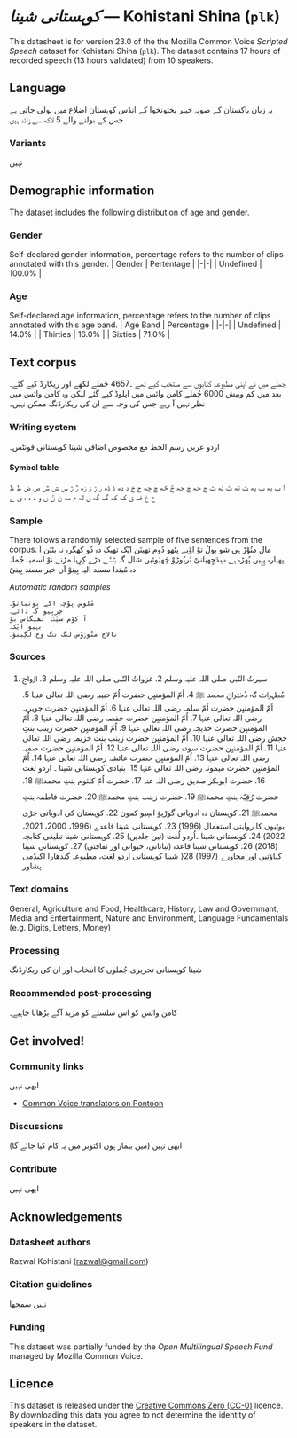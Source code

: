 # *کوہستانی شینا* &mdash; Kohistani Shina (`plk`)
This datasheet is for version 23.0 of the the Mozilla Common Voice *Scripted Speech* dataset 
for Kohistani Shina (`plk`). The dataset contains 17 hours of recorded
speech (13 hours validated) from 10 speakers.

## Language
یہ زبان پاکستان کے صوبہ خیبر پختونخوا کے انڈس کوہستان اضلاع میں بولی جاتی ہے جس کے بولنے والے 5 لاکھ سے زائد ہیں
<!-- {{LANGUAGE_DESCRIPTION}} -->
<!-- Provide a brief (1-2 paragraph) description of your language -->

### Variants
نہیں
<!-- {{VARIANT_DESCRIPTION}} -->
<!-- @ OPTIONAL @ -->
<!-- Describe the variants (MCV variants) of your language -->

## Demographic information
The dataset includes the following distribution of age and gender.
<!-- You can get a lot of the information in this section from https://analyzer.cv-toolbox.web.tr/browse -->

### Gender
Self-declared gender information, percentage refers to the number of clips annotated with this gender.
| Gender | Pertentage |
|-|-|
| Undefined | 100.0% |
<!-- {{GENDER_TABLE}} -->
<!-- @ AUTOMATICALLY GENERATED @ -->
<!-- | Gender | Frequency |
|--------|-----------|
| male, masculine | ? |
| undeclared | ? |
| female, feminine | ? | -->

### Age
Self-declared age information, percentage refers to the number of clips annotated with this age band.
| Age Band | Percentage |
|-|-|
| Undefined | 14.0% |
| Thirties | 16.0% |
| Sixties | 71.0% |
<!-- {{AGE_TABLE}} -->
<!-- @ AUTOMATICALLY GENERATED @ -->
<!-- | Age band | Frequency |
|----------|-----------|
| teens | ? |
| twenties | ? |
| thirties | ? |
| fourties | ? |
| fifties | ? |
   ...if other age ranges are present in your data, add rows... -->

## Text corpus
جملے میں نے اپنی مطبوعہ کتابوں سے منتخب کیے تھے ۔4657 جُملے لکھے اور ریکارڈ کیے گئے۔  بعد میں کم وبیش 6000 جُملے کامن وائس میں اپلوڈ کیے گئے لیکن وہ کامن وائس میں نظر نہیں آ رہے جس کی وجہ سے ان کی ریکارڈنگ ممکن نہیں۔
<!-- {{TEXT_CORPUS_DESCRIPTION}} -->
<!-- @ OPTIONAL @ -->
<!-- An overview of the text corpus, with information such as average length (in characters and words) of validated sentences. -->

### Writing system
اردو عربی رسم الخط مع مخصوص اضافی شینا کوہستانی فونٹس۔
<!-- {{WRITING_SYSTEM_DESCRIPTION}} -->
<!-- @ OPTIONAL @ -->
<!-- A description of the writing system (or writing systems) used in the text corpus -->

#### Symbol table
ا ب بھ پ پھ ت تھ ٹ ٹھ ث ج جھ چ چھ څ څھ ڇ ڇھ ح خ د دھ ڈ ڈھ ر ڑ ز زھ ڙ ژ س ش ݜ ص ض ط ظ ع غ ف ق ک کھ گ گھ ل لھ م مھ ن ݨ ں و ھ ہ ء ی ے
<!-- {{ALPHABET_TABLE}} -->
<!-- @ OPTIONAL @ -->
<!-- If the writing system is alphabetic, you can include the valid alphabet here -->

### Sample
There follows a randomly selected sample of five sentences from the corpus.
مال منُوْڑ ہی شو بولْ توْ اوْبے پٹھو دُوم تھینَن ایْک تھیک دہ دُو کھگرہ نہ بٹنَن آ پھیارہ پِپِیں پُھڑہ ہے سِدَڇِھیانیْ بُربُوڑوْ ڇَھہُوئیں شال گہ ݜِݜَے دڑے کِرِیا مڑنے نوْ اسمیہ جُملہ دہ مُبتدا مسند الیہ بِینوْ آں خبر مسند بِینیْ

*Automatic random samples*

```
مُلوس پوْچہ اکے بونبانوْ۔
چربِیو گہ دائے۔
آ کوْم سیْݨا تھیگاس بوْ
بہیو ایْک۔
نالاج منُوڙوْس لݩگ تݩگ وخ لگِینوْ۔
```
<!-- {{SENTENCES_SAMPLE}} -->

### Sources
1. سیرتُ النّبی صلی اللہ علیہ وسلم 2. غزواتُ النّبی صلی اللہ علیہ وسلم 3. ازواج مُطہرات گہ دُخترانِ محمد ﷺ 4. اُمّ المؤمنیِن حضرت اُمّ حبیبہ رضی اللہ تعالی عنہا 5. اُمّ المؤمنیِن حضرت اُمّ سلمہ رضی اللہ تعالی عنہا 6. اُمّ المؤمنیِن حضرت جویریہ رضی اللہ تعالی عنہا 7. اُمّ المؤمنیِن حضرت حفصہ رضی اللہ تعالی عنہا 8. اُمّ المؤمنیِن حضرت خدیجہ رضی اللہ تعالی عنہا 9. اُمّ المؤمنیِن حضرت زینب بنتِ حجش رضی اللہ تعالی عنہا 10. اُمّ المؤمنیِن حضرت زینب بنت خزیمہ رضی اللہ تعالی عنہا 11. اُمّ المؤمنیِن حضرت سودہ رضی اللہ تعالی عنہا 12. اُمّ المؤمنیِن حضرت صفیہ رضی اللہ تعالی عنہا 13. اُمّ المؤمنیِن حضرت عائشہ رضی اللہ تعالی عنہا 14. اُمّ المؤمنیِن حضرت میمونہ رضی اللہ تعالی عنہا 15. بنیادی کوہستانی شینا ۔ اردو لغت 16. حضرت ابوبکر صدیق رضی اللہ عنہ 17. حضرت اُمّ کلثوم بنتِ محمدﷺ 18. حضرت رُقِیّہ بنتِ محمدﷺ 19. حضرت زینب بنتِ محمدﷺ 20. حضرت فاطمہ بنتِ محمدﷺ 21. کوہستان دہ ادویاتی گوڑیؤ اسِیو کمون 22. کوہستان کی ادویاتی جڑی بوٹیوں کا روایتی استعمال (1996) 23. کوہستانی شینا  قاعدے (1996، 2000، 2021، 2022) 24. کوہستانی شینا ۔اُردو لُغت (تین جلدیں) 25. کوہستانی شینا تبلیغی کتابچہ (2018) 26. کوہستانی شینا قاعدہ (نباتاتی، حیوانی اور ثقافتی) 27. کوہستانی شینا کہاؤتیں اور محاورے (1997) 28{ شینا کوہستانی اردو لغت، مطبوعہ گندھارا اکیڈمی پشاور
<!-- {{SOURCES_LIST}} -->
<!-- @ OPTIONAL @ -->
<!-- A list of sentence sources, can be curated to the top-N -->

### Text domains
General, Agriculture and Food, Healthcare, History, Law and Governmant, Media and Entertainment, Nature and Environment, Language Fundamentals (e.g. Digits, Letters, Money)
<!-- {{TEXT_DOMAIN_DESCRIPTION}} -->
<!-- @ OPTIONAL @ -->
<!-- What text domains are represented in the corpus? -->

### Processing
شینا کوہستانی تحریری جُملوں کا انتخاب اور ان کی ریکارڈنگ
<!-- {{PROCESSING_DESCRIPTION}} -->
<!-- @ OPTIONAL @ -->
<!-- How has the text data been processed -->

### Recommended post-processing
کامن وائس کو اس سلسلے کو مزید آگے بڑھانا چاہیے۔
<!-- {{RECOMMENDED_POSTPROCESSING_DESCRIPTION}} -->
<!-- @ OPTIONAL @ -->
<!-- What should people do before they use the data, for example Unicode normalisation -->

## Get involved!

### Community links
ابھی نہیں
* [Common Voice translators on Pontoon](https://pontoon.mozilla.org/plk/common-voice/contributors/)
<!-- {{COMMUNITY_LINKS_LIST}} -->
<!-- @ OPTIONAL @ -->
<!-- Links to community chats / fora -->

### Discussions
ابھی نہیں (میں بیمار ہوں اکتوبر میں یہ کام کیا جائے گا)
<!-- {{DISCUSSION_LINKS_LIST}} -->
<!-- @ OPTIONAL @ -->
<!-- Any links to discussions, for example on Discourse or other fora or blogs can be included here -->

### Contribute
ابھی نہیں
<!-- {{CONTRIBUTE_LINKS_LIST}} -->
<!-- Here you can include links for how to contribute to the dataset -->

## Acknowledgements

### Datasheet authors
Razwal Kohistani (razwal@gmail.com)
<!-- {{DATASHEET_AUTHORS_LIST}} -->
<!-- A list in the format of: Your Name <email@email.com> -->

### Citation guidelines
نہیں سمجھا
<!-- {{CITATION_DESCRIPTION}} -->
<!-- @ OPTIONAL @ -->
<!-- If you published a paper and would like people to cite it, you can include the BiBTeX here -->

### Funding
This dataset was partially funded by the *Open Multilingual Speech Fund* managed by Mozilla Common Voice.
<!-- {{FUNDING_DESCRIPTION}} -->
<!-- @ OPTIONAL @ -->
<!-- If you received any funding, you can include the acknowledgement here -->

## Licence
This dataset is released under the [Creative Commons Zero (CC-0)](https://creativecommons.org/public-domain/cc0/) licence. By downloading this data
you agree to not determine the identity of speakers in the dataset.